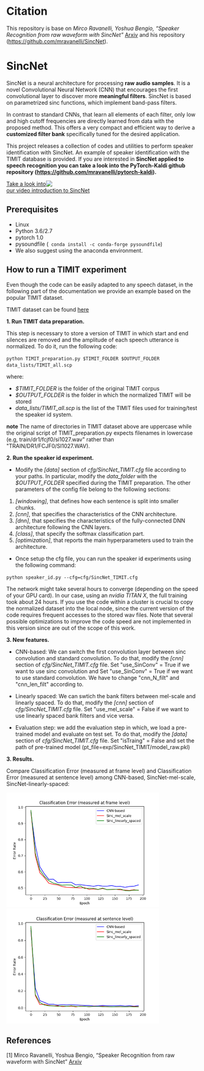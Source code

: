 # Citation
This repository is base on *Mirco Ravanelli, Yoshua Bengio, “Speaker Recognition from raw waveform with SincNet”* [Arxiv](http://arxiv.org/abs/1808.00158) and his repository (https://github.com/mravanelli/SincNet).

# SincNet
SincNet is a neural architecture for processing **raw audio samples**. It is a novel Convolutional Neural Network (CNN) that encourages the first convolutional layer to discover more **meaningful filters**. SincNet is based on parametrized sinc functions, which implement band-pass filters.

In contrast to standard CNNs, that learn all elements of each filter, only low and high cutoff frequencies are directly learned from data with the proposed method. This offers a very compact and efficient way to derive a **customized filter bank** specifically tuned for the desired application. 

This project releases a collection of codes and utilities to perform speaker identification with SincNet.
An example of speaker identification with the TIMIT database is provided. If you are interested in **SincNet applied to speech recognition you can take a look into the PyTorch-Kaldi github repository (https://github.com/mravanelli/pytorch-kaldi).** 

<img src="https://github.com/mravanelli/SincNet/blob/master/SincNet.png" width="400" img align="right">

[Take a look into our video introduction to SincNet](https://www.youtube.com/watch?v=mXQBObRGUgk&feature=youtu.be)


## Prerequisites
- Linux
- Python 3.6/2.7
- pytorch 1.0
- pysoundfile (``` conda install -c conda-forge pysoundfile```)
- We also suggest using the anaconda environment.


## How to run a TIMIT experiment
Even though the code can be easily adapted to any speech dataset, in the following part of the documentation we provide an example based on the popular TIMIT dataset.

TIMIT dataset can be found [here](https://github.com/philipperemy/timit)

**1. Run TIMIT data preparation.**

This step is necessary to store a version of TIMIT in which start and end silences are removed and the amplitude of each speech utterance is normalized. To do it, run the following code:

``
python TIMIT_preparation.py $TIMIT_FOLDER $OUTPUT_FOLDER data_lists/TIMIT_all.scp
``

where:
- *$TIMIT_FOLDER* is the folder of the original TIMIT corpus
- *$OUTPUT_FOLDER* is the folder in which the normalized TIMIT will be stored
- *data_lists/TIMIT_all.scp* is the list of the TIMIT files used for training/test the speaker id system.

**note**
The name of directories in TIMIT dataset above are uppercase while the original script of TIMIT_preparation.py expects filenames in lowercase (e.g, train/dr1/fcjf0/si1027.wav" rather than "TRAIN/DR1/FCJF0/SI1027.WAV). 

**2. Run the speaker id experiment.**

- Modify the *[data]* section of *cfg/SincNet_TIMIT.cfg* file according to your paths. In particular, modify the *data_folder* with the *$OUTPUT_FOLDER* specified during the TIMIT preparation. The other parameters of the config file belong to the following sections:
 1. *[windowing]*, that defines how each sentence is split into smaller chunks.
 2. *[cnn]*,  that specifies the characteristics of the CNN architecture.
 3. *[dnn]*,  that specifies the characteristics of the fully-connected DNN architecture following the CNN layers.
 4. *[class]*, that specify the softmax classification part.
 5. *[optimization]*, that reports the main hyperparameters used to train the architecture.

- Once setup the cfg file, you can run the speaker id experiments using the following command:

``
python speaker_id.py --cfg=cfg/SincNet_TIMIT.cfg
``

The network might take several hours to converge (depending on the speed of your GPU card). In our case, using an *nvidia TITAN X*, the full training took about 24 hours. If you use the code within a cluster is crucial to copy the normalized dataset into the local node, since the current version of the code requires frequent accesses to the stored wav files. Note that several possible optimizations to improve the code speed are not implemented in this version since are out of the scope of this work.

**3. New features.**

- CNN-based: We can switch the first convolution layer between sinc convolution and standard convolution. To do that, modify the *[cnn]* section of *cfg/SincNet_TIMIT.cfg* file. Set "use_SinConv" = True if we want to use sinc convolution and Set "use_SinConv" = True if we want to use standard convolution.
We have to change "cnn_N_filt" and "cnn_len_filt" according to.

- Linearly spaced: We can swtich the bank filters between mel-scale and linearly spaced. To do that, modify the *[cnn]* section of *cfg/SincNet_TIMIT.cfg* file. Set "use_mel_scale" = False if we want to use linearly spaced bank filters and vice versa. 

- Evaluation step: we add the evaluation step in which, we load a pre-trained model and evaluate on test set. To do that, modify the *[data]* section of *cfg/SincNet_TIMIT.cfg* file. Set "isTraing" = False and set the path of pre-trained model (pt_file=exp/SincNet_TIMIT/model_raw.pkl)

**3. Results.**

Compare Classification Error (measured at frame level) and Classification Error (measured at sentence level) among CNN-based, SincNet-mel-scale, SincNet-linearly-spaced:

<img src="https://github.com/tuananh0305/End2End_SpeakRecognition_SincNet/blob/master/FrameErrorRate.png" width="400" img align="centre">

<img src="https://github.com/tuananh0305/End2End_SpeakRecognition_SincNet/blob/master/SentenceErrorRate.png" width="400" img align="centre">


## References

[1] Mirco Ravanelli, Yoshua Bengio, “Speaker Recognition from raw waveform with SincNet” [Arxiv](http://arxiv.org/abs/1808.00158)

